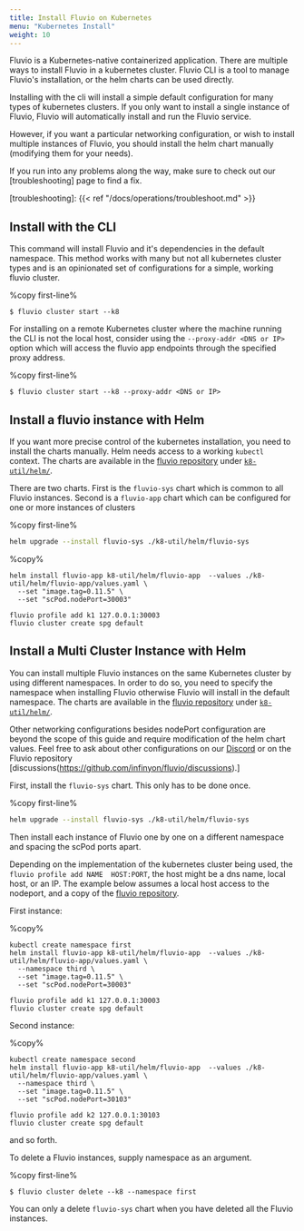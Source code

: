 ```yaml
---
title: Install Fluvio on Kubernetes
menu: "Kubernetes Install"
weight: 10
---
```


Fluvio is a Kubernetes-native containerized application.  There are multiple ways to install Fluvio in a kubernetes cluster.
Fluvio CLI is a tool to manage Fluvio's installation, or the helm charts can be used directly.

Installing with the cli will install a simple default configuration for many types of kubernetes clusters.
If you only want to install a single instance of Fluvio, Fluvio will automatically install and run the Fluvio service.

However, if you want a particular networking configuration, or wish to install multiple instances of Fluvio, you should install the helm chart manually (modifying them for your needs).

If you run into any problems along the way, make sure to check out our [troubleshooting] page to find a fix.

[troubleshooting]: {{< ref "/docs/operations/troubleshoot.md" >}}

## Install with the CLI

This command will install Fluvio and it's dependencies in the default namespace. This method works with many but not all kubernetes cluster types and is an opinionated set of configurations for a simple, working fluvio cluster.

%copy first-line%
```shell
$ fluvio cluster start --k8
```

For installing on a remote Kubernetes cluster where the machine running the CLI is not the local host, consider using the `--proxy-addr <DNS or IP>` option which will access the fluvio app endpoints through the specified proxy address.

%copy first-line%
```shell
$ fluvio cluster start --k8 --proxy-addr <DNS or IP>
```

## Install a fluvio instance with Helm

If you want more precise control of the kubernetes installation, you need to install the charts manually.  Helm needs access
to a working `kubectl` context. The charts are available in the [fluvio repository](https://github.com/infinyon/fluvio) under [`k8-util/helm/`](https://github.com/infinyon/fluvio/tree/master/k8-util/helm).

There are two charts. First is the `fluvio-sys` chart which is common to all Fluvio instances. Second is a `fluvio-app` chart which can be configured for one or more instances of clusters

%copy first-line%
```bash
helm upgrade --install fluvio-sys ./k8-util/helm/fluvio-sys
```

%copy%
```shell
helm install fluvio-app k8-util/helm/fluvio-app  --values ./k8-util/helm/fluvio-app/values.yaml \
  --set "image.tag=0.11.5" \
  --set "scPod.nodePort=30003"

fluvio profile add k1 127.0.0.1:30003
fluvio cluster create spg default
```

## Install a Multi Cluster Instance with Helm

You can install multiple Fluvio instances on the same Kubernetes cluster by using different namespaces.  In order to do so, you need to specify the namespace when installing Fluvio otherwise Fluvio will install in the default namespace.  The charts are available in the [fluvio repository](https://github.com/infinyon/fluvio) under [`k8-util/helm/`](https://github.com/infinyon/fluvio/tree/master/k8-util/helm).

Other networking configurations besides nodePort configuration are beyond
the scope of this guide and require modification of the helm chart values. Feel free to ask about other configurations on our [Discord](https://discordapp.com/invite/bBG2dTz) or on the Fluvio repository [discussions(https://github.com/infinyon/fluvio/discussions).]

First, install the `fluvio-sys` chart.  This only has to be done once.

%copy first-line%
```bash
helm upgrade --install fluvio-sys ./k8-util/helm/fluvio-sys
```

Then install each instance of Fluvio one by one on a different namespace and spacing
the scPod ports apart.

Depending on the implementation of the kubernetes cluster being used,
the `fluvio profile add NAME  HOST:PORT`, the host might be a dns name,
local host, or an IP.  The example below assumes a local host access to
the nodeport, and a copy of the [fluvio repository](https://github.com/infinyon/fluvio).


First instance:

%copy%
```shell
kubectl create namespace first
helm install fluvio-app k8-util/helm/fluvio-app  --values ./k8-util/helm/fluvio-app/values.yaml \
  --namespace third \
  --set "image.tag=0.11.5" \
  --set "scPod.nodePort=30003"

fluvio profile add k1 127.0.0.1:30003
fluvio cluster create spg default
```

Second instance:

%copy%
```shell
kubectl create namespace second
helm install fluvio-app k8-util/helm/fluvio-app  --values ./k8-util/helm/fluvio-app/values.yaml \
  --namespace third \
  --set "image.tag=0.11.5" \
  --set "scPod.nodePort=30103"

fluvio profile add k2 127.0.0.1:30103
fluvio cluster create spg default
```

and so forth.


To delete a Fluvio instances, supply namespace as an argument.

%copy first-line%
```shell
$ fluvio cluster delete --k8 --namespace first
```

You can only a delete `fluvio-sys` chart when you have deleted all the Fluvio instances.
